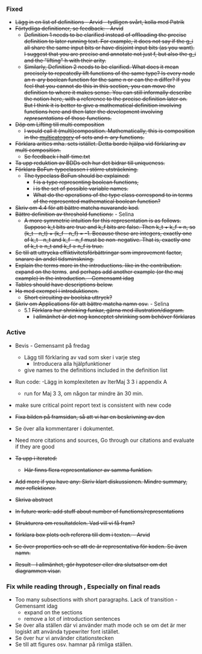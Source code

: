 
### Fixed

- ~~Lägg in en list of definitions - Arvid - tydligen svårt, kolla med Patrik~~
- ~~Förtydliga definitioner, se feedback: - Arvid~~
	- ~~Definition 1 needs to be clarified instead of offloading the precise definition to later running text. For example, it does not say if the g_i all share the same input bits or have disjoint input bits (as you want). I suggest that you are precise and annotate not just f, but also the g_i and the "lifting" h with their arity.~~
	- ~~Similarly, Definition 2 needs to be clarified. What does it mean precisely to repeatedly lift functions of the same type? Is every node an n-ary boolean function for the same n or can the n differ? If you feel that you cannot do this in this section, you can move the definition to where it makes sense. You can still informally describe the notion here, with a reference to the precise definition later on. But I think it is better to give a mathematical definition involving functions here and then later the development involving *representations* of those functions.~~
- ~~Döp om Lifting till multi composition~~
	- ~~I would call it (multi)composition. Mathematically, this is composition in the [multicategory](https://en.wikipedia.org/wiki/Multicategory#Examples) of sets and n-ary functions.~~
- ~~Förklara arities mha. sets istället. Detta borde hjälpa vid förklaring av multi composition.~~
	- ~~Se feedback i half-time.txt~~
- ~~Ta upp reduktion av BDDs och hur det bidrar till uniqueness.~~
- ~~Förklara BoFun-typeclassen i större utsträckning.~~
	- ~~The typeclass BoFun should be explained:~~
	  * ~~f is a type representing boolean functions,~~
	  * ~~i is the set of possible variable names.~~
	  * ~~What do the operations of the type class correspond to in terms of the represented mathematical boolean function?~~
- ~~Skriv om 4.4 för att bättre matcha nuvarande kod.~~
- ~~Bättre definition av threshold functions:~~ - Selina
	- ~~A more symmetric intuition for this representation is as follows. Suppose k_t bits are true and k_f bits are false. Then k_t + k_f = n, so (k_t - n_t) + (k_f - n_f) = -1. Because these are integers, exactly one of k_t - n_t and k_f - n_f must be non-negative. That is, exactly one of k_t ≥ n_t and k_f ≥ n_f is true.~~
- ~~Se till att uttrycka effiktivitetsförbättringar som improvement factor, snarare än andel tidsminskning.~~
- ~~Explain the terms more in the introductions. like in the contribution. expand on the terms~~. ~~and perhaps add another example (or the maj example) in the introduction. - Gemensamt idag~~
- ~~Tables should have descriptions below.~~
- ~~Ha med exempel i introduktionen.~~
	- ~~Short circuiting av boolska uttryck?~~
- ~~Skriv om Applications för att bättre matcha namn osv.~~ - Selina
	-  5.1 ~~Förklara hur shrinking funkar, gärna med illustration/diagram.~~
		- ~~I allmänhet är det nog konceptet shrinking som behöver förklaras~~

### Active
 
- Bevis - Gemensamt på fredag
	- Lägg till förklaring av vad som sker i varje steg
        - Introducera alla hjälpfunktioner
	- give names to the definitions included in the definition list
- Run code:
  	-Lägg in komplexiteten av IterMaj 3 3 i appendix A
  	- run for Maj 3 3, om någon tar mindre än 30 min. 
- make sure critical point report text is consistent with new code
-  ~~Fixa bilden på framsidan, så att vi har en beskrivning av den~~
- Se över alla kommentarer i dokumentet.
- Need more citations and sources, Go through our citations and evaluate if they are good
-  ~~Ta upp i iterated:~~
	-  ~~Här finns flera representationer av samma funktion.~~

- ~~Add more if you have any: Skriv klart diskussionen. Mindre summary, mer reflektioner.~~
- ~~Skriva abstract~~
- ~~In future work: add stuff about number of functions/representations~~
- ~~Strukturera om resultatdelen. Vad vill vi få fram?~~
- ~~förklara box plots och referera till dem i texten. - Arvid~~
- ~~Se över properties och se att de är representativa för koden. Se även namn.~~
- ~~Result - I allmänhet, gör hypoteser eller dra slutsatser om det diagrammen visar.~~

### Fix while reading through , Especially on final reads

- Too many subsections with short paragraphs. Lack of transition - Gemensamt idag
	- expand on the sections 
	- remove a lot of introduction sentences
 - Se över alla ställen där vi använder math mode och se om det är mer logiskt att använda typewriter font istället.
 - Se över hur vi använder citationstecken
 - Se till att figures osv. hamnar på rimliga ställen.
